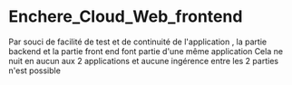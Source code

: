 # Enchere_Cloud_Web_frontend
Par souci de facilité de test et de continuité de l'application , la partie backend et la partie front end font partie d'une même application
Cela ne nuit en aucun aux 2 applications et aucune ingérence entre les 2 parties n'est possible
